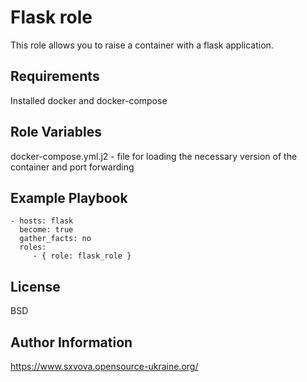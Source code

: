 Flask role 
=========

This role allows you to raise a container with a flask application.

Requirements
------------

Installed docker and docker-compose

Role Variables
--------------

docker-compose.yml.j2 - file for loading the necessary version of the container and port forwarding

Example Playbook
----------------

    - hosts: flask
      become: true
      gather_facts: no
      roles:
         - { role: flask_role }

License
-------

BSD

Author Information
------------------

https://www.sxvova.opensource-ukraine.org/
